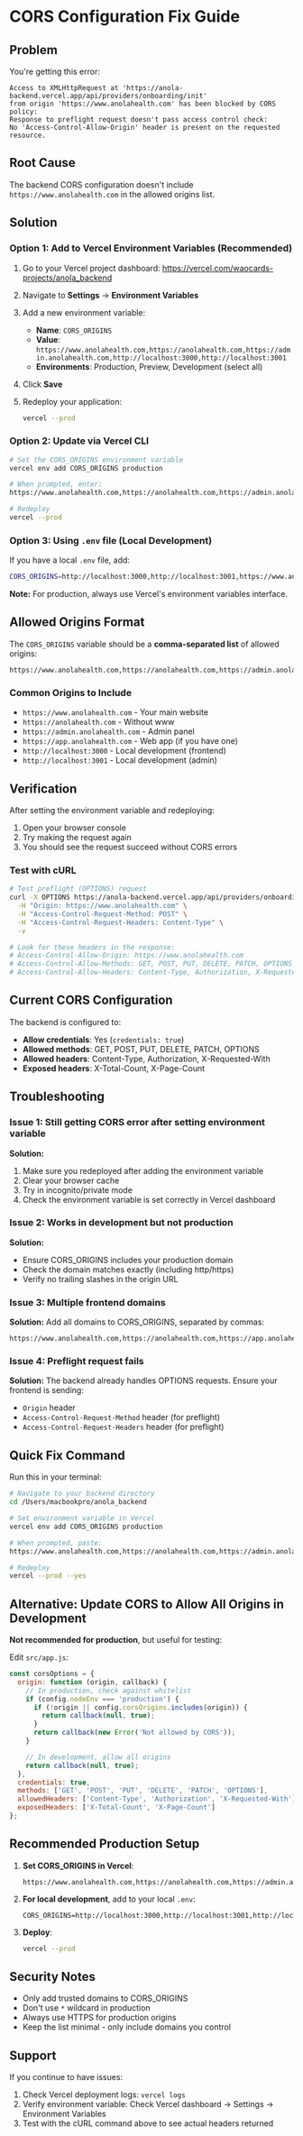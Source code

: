 # CORS Configuration Fix Guide

## Problem

You're getting this error:
```
Access to XMLHttpRequest at 'https://anola-backend.vercel.app/api/providers/onboarding/init'
from origin 'https://www.anolahealth.com' has been blocked by CORS policy:
Response to preflight request doesn't pass access control check:
No 'Access-Control-Allow-Origin' header is present on the requested resource.
```

## Root Cause

The backend CORS configuration doesn't include `https://www.anolahealth.com` in the allowed origins list.

## Solution

### Option 1: Add to Vercel Environment Variables (Recommended)

1. Go to your Vercel project dashboard: https://vercel.com/waocards-projects/anola_backend

2. Navigate to **Settings** → **Environment Variables**

3. Add a new environment variable:
   - **Name**: `CORS_ORIGINS`
   - **Value**: `https://www.anolahealth.com,https://anolahealth.com,https://admin.anolahealth.com,http://localhost:3000,http://localhost:3001`
   - **Environments**: Production, Preview, Development (select all)

4. Click **Save**

5. Redeploy your application:
   ```bash
   vercel --prod
   ```

### Option 2: Update via Vercel CLI

```bash
# Set the CORS_ORIGINS environment variable
vercel env add CORS_ORIGINS production

# When prompted, enter:
https://www.anolahealth.com,https://anolahealth.com,https://admin.anolahealth.com

# Redeploy
vercel --prod
```

### Option 3: Using `.env` file (Local Development)

If you have a local `.env` file, add:

```bash
CORS_ORIGINS=http://localhost:3000,http://localhost:3001,https://www.anolahealth.com,https://anolahealth.com
```

**Note:** For production, always use Vercel's environment variables interface.

## Allowed Origins Format

The `CORS_ORIGINS` variable should be a **comma-separated list** of allowed origins:

```
https://www.anolahealth.com,https://anolahealth.com,https://admin.anolahealth.com
```

### Common Origins to Include

- `https://www.anolahealth.com` - Your main website
- `https://anolahealth.com` - Without www
- `https://admin.anolahealth.com` - Admin panel
- `https://app.anolahealth.com` - Web app (if you have one)
- `http://localhost:3000` - Local development (frontend)
- `http://localhost:3001` - Local development (admin)

## Verification

After setting the environment variable and redeploying:

1. Open your browser console
2. Try making the request again
3. You should see the request succeed without CORS errors

### Test with cURL

```bash
# Test preflight (OPTIONS) request
curl -X OPTIONS https://anola-backend.vercel.app/api/providers/onboarding/init \
  -H "Origin: https://www.anolahealth.com" \
  -H "Access-Control-Request-Method: POST" \
  -H "Access-Control-Request-Headers: Content-Type" \
  -v

# Look for these headers in the response:
# Access-Control-Allow-Origin: https://www.anolahealth.com
# Access-Control-Allow-Methods: GET, POST, PUT, DELETE, PATCH, OPTIONS
# Access-Control-Allow-Headers: Content-Type, Authorization, X-Requested-With
```

## Current CORS Configuration

The backend is configured to:

- **Allow credentials**: Yes (`credentials: true`)
- **Allowed methods**: GET, POST, PUT, DELETE, PATCH, OPTIONS
- **Allowed headers**: Content-Type, Authorization, X-Requested-With
- **Exposed headers**: X-Total-Count, X-Page-Count

## Troubleshooting

### Issue 1: Still getting CORS error after setting environment variable

**Solution:**
1. Make sure you redeployed after adding the environment variable
2. Clear your browser cache
3. Try in incognito/private mode
4. Check the environment variable is set correctly in Vercel dashboard

### Issue 2: Works in development but not production

**Solution:**
- Ensure CORS_ORIGINS includes your production domain
- Check the domain matches exactly (including http/https)
- Verify no trailing slashes in the origin URL

### Issue 3: Multiple frontend domains

**Solution:**
Add all domains to CORS_ORIGINS, separated by commas:
```
https://www.anolahealth.com,https://anolahealth.com,https://app.anolahealth.com
```

### Issue 4: Preflight request fails

**Solution:**
The backend already handles OPTIONS requests. Ensure your frontend is sending:
- `Origin` header
- `Access-Control-Request-Method` header (for preflight)
- `Access-Control-Request-Headers` header (for preflight)

## Quick Fix Command

Run this in your terminal:

```bash
# Navigate to your backend directory
cd /Users/macbookpro/anola_backend

# Set environment variable in Vercel
vercel env add CORS_ORIGINS production

# When prompted, paste:
https://www.anolahealth.com,https://anolahealth.com,https://admin.anolahealth.com,http://localhost:3000,http://localhost:3001

# Redeploy
vercel --prod --yes
```

## Alternative: Update CORS to Allow All Origins in Development

**Not recommended for production**, but useful for testing:

Edit `src/app.js`:

```javascript
const corsOptions = {
  origin: function (origin, callback) {
    // In production, check against whitelist
    if (config.nodeEnv === 'production') {
      if (!origin || config.corsOrigins.includes(origin)) {
        return callback(null, true);
      }
      return callback(new Error('Not allowed by CORS'));
    }

    // In development, allow all origins
    return callback(null, true);
  },
  credentials: true,
  methods: ['GET', 'POST', 'PUT', 'DELETE', 'PATCH', 'OPTIONS'],
  allowedHeaders: ['Content-Type', 'Authorization', 'X-Requested-With'],
  exposedHeaders: ['X-Total-Count', 'X-Page-Count']
};
```

## Recommended Production Setup

1. **Set CORS_ORIGINS in Vercel**:
   ```
   https://www.anolahealth.com,https://anolahealth.com,https://admin.anolahealth.com
   ```

2. **For local development**, add to your local `.env`:
   ```
   CORS_ORIGINS=http://localhost:3000,http://localhost:3001,http://localhost:3002
   ```

3. **Deploy**:
   ```bash
   vercel --prod
   ```

## Security Notes

- Only add trusted domains to CORS_ORIGINS
- Don't use `*` wildcard in production
- Always use HTTPS for production origins
- Keep the list minimal - only include domains you control

## Support

If you continue to have issues:
1. Check Vercel deployment logs: `vercel logs`
2. Verify environment variable: Check Vercel dashboard → Settings → Environment Variables
3. Test with the cURL command above to see actual headers returned
